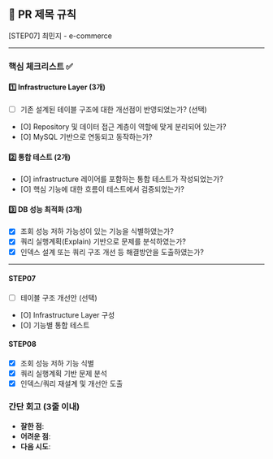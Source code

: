 ## :pushpin: PR 제목 규칙
[STEP07] 최민지 - e-commerce 

---
### **핵심 체크리스트** :white_check_mark:

#### :one: Infrastructure Layer (3개)
- [ ] 기존 설계된 테이블 구조에 대한 개선점이 반영되었는가? (선택)
- [O] Repository 및 데이터 접근 계층이 역할에 맞게 분리되어 있는가?
- [O] MySQL 기반으로 연동되고 동작하는가?

#### :two: 통합 테스트 (2개)
- [O] infrastructure 레이어를 포함하는 통합 테스트가 작성되었는가?
- [O] 핵심 기능에 대한 흐름이 테스트에서 검증되었는가?

#### :three: DB 성능 최적화 (3개)
- [X] 조회 성능 저하 가능성이 있는 기능을 식별하였는가?
- [X] 쿼리 실행계획(Explain) 기반으로 문제를 분석하였는가?
- [X] 인덱스 설계 또는 쿼리 구조 개선 등 해결방안을 도출하였는가?

---
#### STEP07
- [ ] 테이블 구조 개선안 (선택)
- [O] Infrastructure Layer 구성
- [O] 기능별 통합 테스트

#### STEP08
- [X] 조회 성능 저하 기능 식별
- [X] 쿼리 실행계획 기반 문제 분석
- [X] 인덱스/쿼리 재설계 및 개선안 도출

### **간단 회고** (3줄 이내)
- **잘한 점**:
- **어려운 점**:
- **다음 시도**: